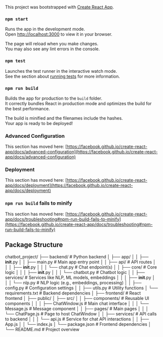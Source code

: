 This project was bootstrapped with [Create React App](https://github.com/facebook/create-react-app).

### `npm start`

Runs the app in the development mode.\
Open [http://localhost:3000](http://localhost:3000) to view it in your browser.

The page will reload when you make changes.\
You may also see any lint errors in the console.

### `npm test`

Launches the test runner in the interactive watch mode.\
See the section about [running tests](https://facebook.github.io/create-react-app/docs/running-tests) for more information.

### `npm run build`

Builds the app for production to the `build` folder.\
It correctly bundles React in production mode and optimizes the build for the best performance.

The build is minified and the filenames include the hashes.\
Your app is ready to be deployed!

### Advanced Configuration

This section has moved here: [https://facebook.github.io/create-react-app/docs/advanced-configuration](https://facebook.github.io/create-react-app/docs/advanced-configuration)

### Deployment

This section has moved here: [https://facebook.github.io/create-react-app/docs/deployment](https://facebook.github.io/create-react-app/docs/deployment)

### `npm run build` fails to minify

This section has moved here: [https://facebook.github.io/create-react-app/docs/troubleshooting#npm-run-build-fails-to-minify](https://facebook.github.io/create-react-app/docs/troubleshooting#npm-run-build-fails-to-minify)

## Package Structure

chatbot_project/
├── backend/                     # Python backend
│   ├── app/
│   │   ├── __init__.py
│   │   ├── main.py              # Main app entry point
│   │   ├── api/                 # API routes
│   │   │   ├── __init__.py
│   │   │   └── chat.py          # Chat endpoint(s)
│   │   ├── core/                # Core logic
│   │   │   ├── __init__.py
│   │   │   └── chatbot.py       # Chatbot logic
│   │   ├── services/            # Services like NLP, ML models, embeddings
│   │   │   ├── __init__.py
│   │   │   └── nlp.py           # NLP logic (e.g., embeddings, processing)
│   │   ├── config.py            # Configuration settings
│   │   ├── utils.py             # Utility functions
│   └── requirements.txt         # Backend dependencies
│
├── frontend/                    # React frontend
│   ├── public/
│   ├── src/
│   │   ├── components/          # Reusable UI components
│   │   │   ├── ChatWindow.js    # Main chat interface
│   │   │   └── Message.js       # Message component
│   │   ├── pages/               # Main pages
│   │   │   └── ChatPage.js      # Page to host ChatWindow
│   │   ├── services/            # API calls to backend
│   │   │   └── api.js           # Service for chat API interactions
│   │   ├── App.js
│   │   └── index.js
│   └── package.json             # Frontend dependencies
│
└── README.md                    # Project overview
